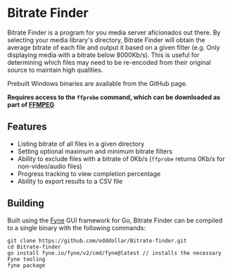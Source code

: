 # Bitrate Finder

Bitrate Finder is a program for you media server aficionados out there. By selecting your media library's directory, Bitrate Finder will obtain the average bitrate of each file and output it based on a given filter (e.g. Only displaying media with a bitrate below 8000Kb/s). This is useful for determining which files may need to be re-encoded from their original source to maintain high qualities.

Prebuilt Windows binaries are available from the GitHub page.

**Requires access to the ``ffprobe`` command, which can be downloaded as part of [FFMPEG](https://ffmpeg.org/)**

## Features

- Listing bitrate of all files in a given directory
- Setting optional maximum and minimum bitrate filters
- Ability to exclude files with a bitrate of 0Kb/s (``ffprobe`` returns 0Kb/s for non-video/audio files)
- Progress tracking to view completion percentage
- Ability to export results to a CSV file

## Building

Built using the [Fyne](https://fyne.io/) GUI framework for Go, Bitrate Finder can be compiled to a single binary with the following commands:

```
git clone https://github.com/odddollar/Bitrate-finder.git
cd Bitrate-finder
go install fyne.io/fyne/v2/cmd/fyne@latest // installs the necessary Fyne tooling
fyne package
```
